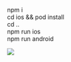 npm i<br>
cd ios && pod install<br>
cd ..<br>
npm run ios<br>
npm run android<br>

<img src="https://drive.google.com/file/d/1gpC_DESW9jjkqx9ss-rtcj7e41wEl10o/view" />
